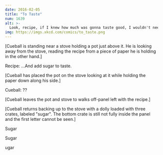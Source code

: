 ```yaml
---
date: 2016-02-05
title: "To Taste"
num: 1639
alt: >-
  Look, recipe, if I knew how much was gonna taste good, I wouldn't need you.
img: https://imgs.xkcd.com/comics/to_taste.png
---
```

[Cueball is standing near a stove holding a pot just above it. He is looking away from the stove, reading the recipe from a piece of paper he is holding in the other hand.]

Recipe: ...And add sugar to taste.

[Cueball has placed the pot on the stove looking at it while holding the paper down along his side.]

Cueball: ??

[Cueball leaves the pot and stove to walks off-panel left with the recipe.]

[Cueball returns backing up to the stove with a dolly loaded with three crates, labeled "sugar". The bottom crate is still not fully inside the panel and the first letter cannot be seen.]

Sugar

Sugar

ugar